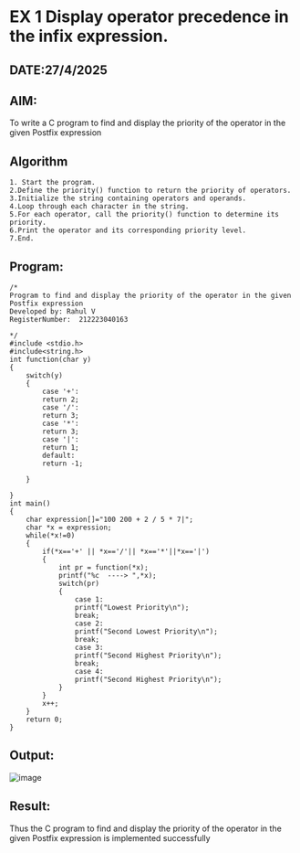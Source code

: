 # EX 1 Display operator precedence in the infix expression.
## DATE:27/4/2025
## AIM:
To write a C program to find and display the priority of the operator in the given Postfix expression

## Algorithm
```
1. Start the program.
2.Define the priority() function to return the priority of operators.
3.Initialize the string containing operators and operands.
4.Loop through each character in the string.
5.For each operator, call the priority() function to determine its priority.
6.Print the operator and its corresponding priority level.
7.End.
 ``` 

## Program:
```
/*
Program to find and display the priority of the operator in the given Postfix expression
Developed by: Rahul V
RegisterNumber:  212223040163

*/
#include <stdio.h>
#include<string.h>
int function(char y)
{
    switch(y)
    {
        case '+':
        return 2;
        case '/':
        return 3;
        case '*':
        return 3;
        case '|':
        return 1;
        default:
        return -1;
        
    }
    
}
int main()
{
    char expression[]="100 200 + 2 / 5 * 7|";
    char *x = expression;
    while(*x!=0)
    {
        if(*x=='+' || *x=='/'|| *x=='*'||*x=='|')
        {
            int pr = function(*x);
            printf("%c  ----> ",*x);
            switch(pr)
            {
                case 1:
                printf("Lowest Priority\n");
                break;
                case 2:
                printf("Second Lowest Priority\n");
                break;
                case 3:
                printf("Second Highest Priority\n");
                break;
                case 4:
                printf("Second Highest Priority\n");
            }
        }
        x++;
    }
    return 0;
}
```

## Output:

![image](https://github.com/user-attachments/assets/36fea1ca-9c5a-4d6b-8909-cb4b9d90e3e5)


## Result:
Thus the C program to find and display the priority of the operator in the given Postfix expression is implemented successfully
